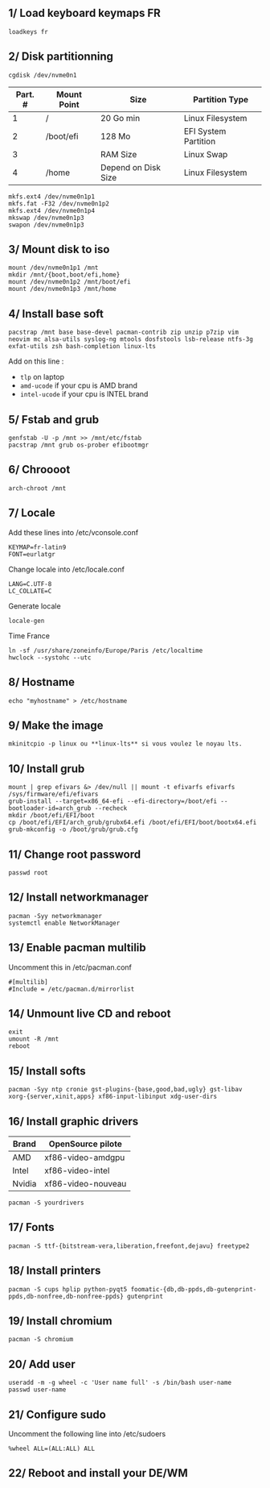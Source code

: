 ## 1/ Load keyboard keymaps FR
```
loadkeys fr
```

## 2/ Disk partitionning
```
cgdisk /dev/nvme0n1
```

  |Part. #    |  Mount Point      |  Size                             | Partition Type          |
  |-----------|-------------------|-----------------------------------|-------------------------|
  | 1         | /                 | 20 Go min                         |  Linux Filesystem       |
  | 2         | /boot/efi         | 128 Mo                            |  EFI System Partition   |
  | 3         |                   | RAM Size                          |  Linux Swap             |
  | 4         | /home             | Depend on Disk Size               |  Linux Filesystem       |

```
mkfs.ext4 /dev/nvme0n1p1
mkfs.fat -F32 /dev/nvme0n1p2
mkfs.ext4 /dev/nvme0n1p4
mkswap /dev/nvme0n1p3
swapon /dev/nvme0n1p3
```

## 3/ Mount disk to iso
```
mount /dev/nvme0n1p1 /mnt
mkdir /mnt/{boot,boot/efi,home}
mount /dev/nvme0n1p2 /mnt/boot/efi
mount /dev/nvme0n1p3 /mnt/home
```

## 4/ Install base soft

```
pacstrap /mnt base base-devel pacman-contrib zip unzip p7zip vim neovim mc alsa-utils syslog-ng mtools dosfstools lsb-release ntfs-3g exfat-utils zsh bash-completion linux-lts
```

Add on this line :
-  `tlp` on laptop
- `amd-ucode` if your cpu is AMD brand
- `intel-ucode` if your cpu is INTEL brand

## 5/ Fstab and grub
```
genfstab -U -p /mnt >> /mnt/etc/fstab
pacstrap /mnt grub os-prober efibootmgr
```

## 6/ Chroooot
```
arch-chroot /mnt
```

## 7/ Locale

Add these lines into /etc/vconsole.conf
```
KEYMAP=fr-latin9
FONT=eurlatgr
```

Change locale into /etc/locale.conf
```
LANG=C.UTF-8
LC_COLLATE=C
```

Generate locale
```
locale-gen
```

Time France
```
ln -sf /usr/share/zoneinfo/Europe/Paris /etc/localtime
hwclock --systohc --utc
```
## 8/ Hostname
```
echo "myhostname" > /etc/hostname
```

## 9/ Make the image
```
mkinitcpio -p linux ou **linux-lts** si vous voulez le noyau lts.
```

## 10/ Install grub
```
mount | grep efivars &> /dev/null || mount -t efivarfs efivarfs /sys/firmware/efi/efivars
grub-install --target=x86_64-efi --efi-directory=/boot/efi --bootloader-id=arch_grub --recheck
mkdir /boot/efi/EFI/boot
cp /boot/efi/EFI/arch_grub/grubx64.efi /boot/efi/EFI/boot/bootx64.efi
grub-mkconfig -o /boot/grub/grub.cfg
```

## 11/ Change root password
```
passwd root
```

## 12/ Install networkmanager
```
pacman -Syy networkmanager
systemctl enable NetworkManager
```

## 13/ Enable pacman multilib
Uncomment this in /etc/pacman.conf 
```
#[multilib]
#Include = /etc/pacman.d/mirrorlist
```

## 14/ Unmount live CD and reboot
```
exit
umount -R /mnt
reboot
```
## 15/ Install softs
```
pacman -Syy ntp cronie gst-plugins-{base,good,bad,ugly} gst-libav xorg-{server,xinit,apps} xf86-input-libinput xdg-user-dirs
```

## 16/ Install graphic drivers

 | Brand               | OpenSource pilote     |
 |---------------------|-----------------------|
 | AMD                 | xf86-video-amdgpu     |
 | Intel               | xf86-video-intel      |
 | Nvidia              | xf86-video-nouveau    |
```
pacman -S yourdrivers
```

## 17/ Fonts
```
pacman -S ttf-{bitstream-vera,liberation,freefont,dejavu} freetype2
```

## 18/ Install printers 
```
pacman -S cups hplip python-pyqt5 foomatic-{db,db-ppds,db-gutenprint-ppds,db-nonfree,db-nonfree-ppds} gutenprint
```

## 19/ Install chromium
```
pacman -S chromium
```

## 20/ Add user
```
useradd -m -g wheel -c 'User name full' -s /bin/bash user-name
passwd user-name
```

## 21/ Configure sudo
Uncomment the following line into /etc/sudoers
```
%wheel ALL=(ALL:ALL) ALL
```

## 22/ Reboot and install your DE/WM